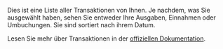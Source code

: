 Dies ist eine Liste aller Transaktionen von Ihnen. Je nachdem, was Sie ausgewählt haben, sehen Sie entweder Ihre Ausgaben, Einnahmen oder Umbuchungen. Sie sind sortiert nach ihrem Datum.

Lesen Sie mehr über Transaktionen in der [offiziellen Dokumentation](https://firefly-iii.readthedocs.io/en/latest/concepts/transactions.html).